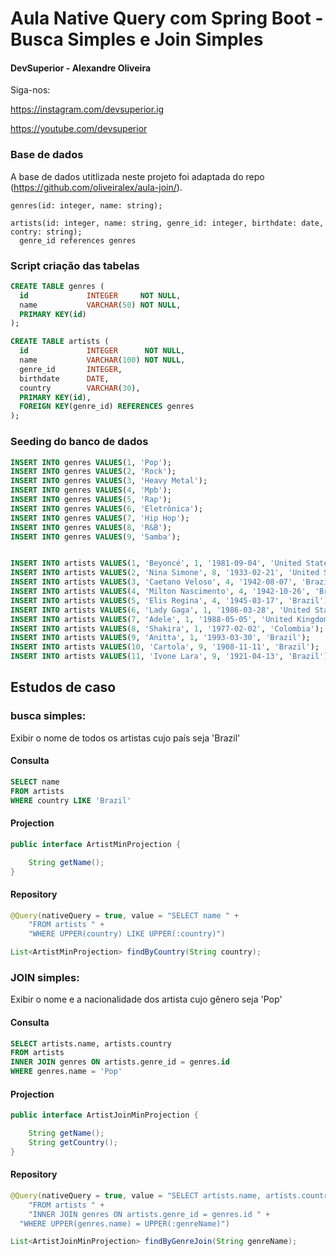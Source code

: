 # Aula Native Query com Spring Boot - Busca Simples e Join Simples

#### DevSuperior - Alexandre Oliveira

Siga-nos:

https://instagram.com/devsuperior.ig

https://youtube.com/devsuperior

### Base de dados

A base de dados utitlizada neste projeto foi adaptada do repo (https://github.com/oliveiralex/aula-join/).

```
genres(id: integer, name: string);

artists(id: integer, name: string, genre_id: integer, birthdate: date, contry: string);
  genre_id references genres
```

### Script criação das tabelas

```sql
CREATE TABLE genres (
  id             INTEGER     NOT NULL,
  name           VARCHAR(50) NOT NULL,
  PRIMARY KEY(id)
);

CREATE TABLE artists (
  id             INTEGER      NOT NULL,
  name           VARCHAR(100) NOT NULL,
  genre_id       INTEGER,
  birthdate      DATE,
  country        VARCHAR(30),	
  PRIMARY KEY(id),
  FOREIGN KEY(genre_id) REFERENCES genres
);
```

### Seeding do banco de dados

```sql
INSERT INTO genres VALUES(1, 'Pop');
INSERT INTO genres VALUES(2, 'Rock');
INSERT INTO genres VALUES(3, 'Heavy Metal');
INSERT INTO genres VALUES(4, 'Mpb');
INSERT INTO genres VALUES(5, 'Rap');
INSERT INTO genres VALUES(6, 'Eletrônica');
INSERT INTO genres VALUES(7, 'Hip Hop');
INSERT INTO genres VALUES(8, 'R&B');
INSERT INTO genres VALUES(9, 'Samba');


INSERT INTO artists VALUES(1, 'Beyoncé', 1, '1981-09-04', 'United States');
INSERT INTO artists VALUES(2, 'Nina Simone', 8, '1933-02-21', 'United States');
INSERT INTO artists VALUES(3, 'Caetano Veloso', 4, '1942-08-07', 'Brazil');
INSERT INTO artists VALUES(4, 'Milton Nascimento', 4, '1942-10-26', 'Brazil');
INSERT INTO artists VALUES(5, 'Elis Regina', 4, '1945-03-17', 'Brazil');
INSERT INTO artists VALUES(6, 'Lady Gaga', 1, '1986-03-28', 'United States');
INSERT INTO artists VALUES(7, 'Adele', 1, '1988-05-05', 'United Kingdom');
INSERT INTO artists VALUES(8, 'Shakira', 1, '1977-02-02', 'Colombia');
INSERT INTO artists VALUES(9, 'Anitta', 1, '1993-03-30', 'Brazil');
INSERT INTO artists VALUES(10, 'Cartola', 9, '1908-11-11', 'Brazil');
INSERT INTO artists VALUES(11, 'Ivone Lara', 9, '1921-04-13', 'Brazil');
```

## Estudos de caso

### busca simples: 
Exibir o nome de todos os artistas cujo país seja 'Brazil'

#### Consulta

```sql
SELECT name 
FROM artists 
WHERE country LIKE 'Brazil'
```

#### Projection

```java
public interface ArtistMinProjection {

	String getName();
}
```

#### Repository

```java
@Query(nativeQuery = true, value = "SELECT name " + 
	"FROM artists " + 
	"WHERE UPPER(country) LIKE UPPER(:country)")

List<ArtistMinProjection> findByCountry(String country);
```

### JOIN simples: 
Exibir o nome e a nacionalidade dos artista cujo gênero seja 'Pop'

#### Consulta

```sql
SELECT artists.name, artists.country 
FROM artists
INNER JOIN genres ON artists.genre_id = genres.id
WHERE genres.name = 'Pop'
```

#### Projection

```java
public interface ArtistJoinMinProjection {

	String getName();
	String getCountry();
}
```

#### Repository

```java
@Query(nativeQuery = true, value = "SELECT artists.name, artists.country " + 
	"FROM artists " + 
	"INNER JOIN genres ON artists.genre_id = genres.id " + 
  "WHERE UPPER(genres.name) = UPPER(:genreName)")

List<ArtistJoinMinProjection> findByGenreJoin(String genreName);
```



